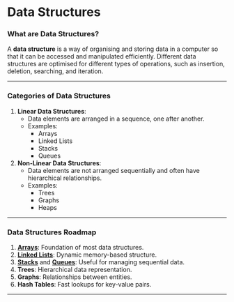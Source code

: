# Data Structures

### What are Data Structures?

A **data structure** is a way of organising and storing data in a computer so that it can be accessed and manipulated efficiently. Different data structures are optimised for different types of operations, such as insertion, deletion, searching, and iteration.

___

### Categories of Data Structures

1. **Linear Data Structures**:
   * Data elements are arranged in a sequence, one after another.
   * Examples:
     * Arrays
     * Linked Lists
     * Stacks
     * Queues
2. **Non-Linear Data Structures**:
   * Data elements are not arranged sequentially and often have hierarchical relationships.
   * Examples:
     * Trees
     * Graphs
     * Heaps

___

### Data Structures Roadmap

1. [**Arrays**](./Arrays.md): Foundation of most data structures.
2. [**Linked Lists**](Linked%20Lists.md): Dynamic memory-based structure.
3. **[Stacks](linear/stacks.md)** and **[Queues](linear/queues.md)**: Useful for managing sequential data.
4. **Trees**: Hierarchical data representation.
5. **Graphs**: Relationships between entities.
6. **Hash Tables**: Fast lookups for key-value pairs.

___



















